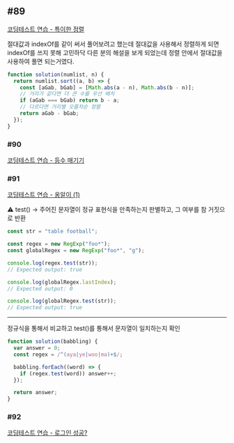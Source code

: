 ## #89

[코딩테스트 연습 - 특이한 정렬](https://school.programmers.co.kr/learn/courses/30/lessons/120880)

절대값과 indexOf를 같이 써서 풀어보려고 했는데 절대값을 사용해서 정렬하게 되면 indexOf를 쓰지 못해 고민하닥 다른 분의 해설을 보게 되었는데 정렬 안에서 절대값을 사용하여 풀면 되는거였다.

```jsx
function solution(numlist, n) {
  return numlist.sort((a, b) => {
    const [aGab, bGab] = [Math.abs(a - n), Math.abs(b - n)];
    // 거리가 같다면 더 큰 수를 우선 배치
    if (aGab === bGab) return b - a;
    // 다르다면 거리별 오름차순 정렬
    return aGab - bGab;
  });
}
```

### #90

[코딩테스트 연습 - 등수 매기기](https://school.programmers.co.kr/learn/courses/30/lessons/120882)

### #91

[코딩테스트 연습 - 옹알이 (1)](https://school.programmers.co.kr/learn/courses/30/lessons/120956)

<aside>
⚠️ test() → 주어진 문자열이 정규 표현식을 만족하는지 판별하고, 그 여부를 참 거짓으로 반환

</aside>

```jsx
const str = "table football";

const regex = new RegExp("foo*");
const globalRegex = new RegExp("foo*", "g");

console.log(regex.test(str));
// Expected output: true

console.log(globalRegex.lastIndex);
// Expected output: 0

console.log(globalRegex.test(str));
// Expected output: true
```

---

정규식을 통해서 비교하고 test()를 통해서 문자열이 일치하는지 확인

```jsx
function solution(babbling) {
  var answer = 0;
  const regex = /^(aya|ye|woo|ma)+$/;

  babbling.forEach((word) => {
    if (regex.test(word)) answer++;
  });

  return answer;
}
```

### #92

[코딩테스트 연습 - 로그인 성공?](https://school.programmers.co.kr/learn/courses/30/lessons/120883)
